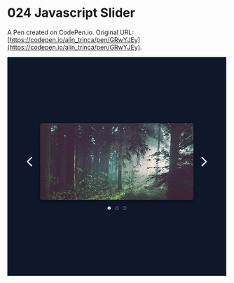 # 024 Javascript Slider

A Pen created on CodePen.io. Original URL: [https://codepen.io/alin_trinca/pen/GRwYJEy](https://codepen.io/alin_trinca/pen/GRwYJEy).

![Javascript Slider Screenshot](javascript-slider.jpg)
